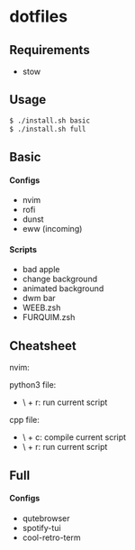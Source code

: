 # dotfiles
## Requirements

* stow

## Usage

```bash
$ ./install.sh basic
$ ./install.sh full
```
## Basic

#### Configs

* nvim
* rofi
* dunst
* eww (incoming)

#### Scripts

* bad apple
* change background
* animated background
* dwm bar
* WEEB.zsh
* FURQUIM.zsh

## Cheatsheet

nvim:

python3 file:
* \ + r: run current script

cpp file:
* \ + c: compile current script
* \ + r: run current script

## Full

#### Configs

* qutebrowser
* spotify-tui
* cool-retro-term
